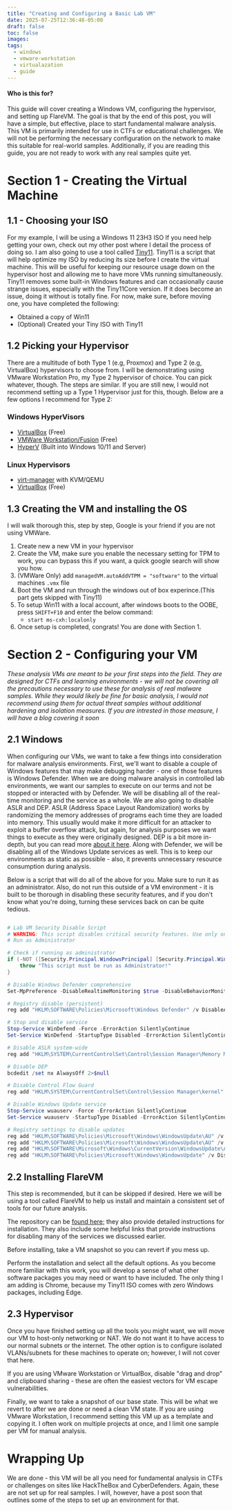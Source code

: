 ```yaml
---
title: "Creating and Configuring a Basic Lab VM"
date: 2025-07-25T12:36:48-05:00
draft: false
toc: false
images:
tags: 
  - windows
  - vmware-workstation
  - virtualazation
  - guide
---
```


#### Who is this for?

This guide will cover creating a Windows VM, configuring the hypervisor, and setting up FlareVM. The goal is that by the end of this post, you will have a simple, but effective, place to start fundamental malware analysis. This VM is primarily intended for use in CTFs or educational challenges. We will not be performing the necessary configuration on the network to make this suitable for real-world samples. Additionally, if you are reading this guide, you are not ready to work with any real samples quite yet. 


# Section 1 - Creating the Virtual Machine

## 1.1 - Choosing your ISO

For my example, I will be using a Windows 11 23H3 ISO If you need help getting your own, check out my other post where I detail the process of doing so. I am also going to use a tool called [Tiny11](https://github.com/ntdevlabs/tiny11builder). Tiny11 is a script that will help optimize my ISO by reducing its size before I create the virtual machine. This will be useful for keeping our resource usage down on the hypervisor host and allowing me to have more VMs running simultaneously. Tiny11 removes some built-in Windows features and can occasionally cause strange issues, especially with the Tiny11Core version. If it does become an issue, doing it without is totally fine. For now, make sure, before moving one, you have completed the following: 

- Obtained a copy of Win11
- (Optional) Created your Tiny ISO with Tiny11

## 1.2 Picking your Hypervisor

There are a multitude of both Type 1 (e.g, Proxmox) and Type 2 (e.g, VirtualBox) hypervisors to choose from. I will be demonstrating using VMware Workstation Pro, my Type 2 hypervisor of choice. You can pick whatever, though. The steps are similar. If you are still new, I would not recommend setting up a Type 1 Hypervisor just for this, though. Below are a few options I recommend for Type 2:  

### Windows HyperVisors
- [VirtualBox](https://www.virtualbox.org/) (Free)
- [VMWare Workstation/Fusion](https://www.vmware.com/products/desktop-hypervisor/workstation-and-fusion) (Free)
- [HyperV](https://learn.microsoft.com/en-us/windows-server/virtualization/hyper-v/overview?pivots=windows) (Built into Windows 10/11 and Server)
### Linux Hypervisors
- [virt-manager](https://virt-manager.org/) with KVM/QEMU
- [VirtualBox](https://www.virtualbox.org/) (Free)

## 1.3 Creating the VM and installing the OS

I will walk thorough this, step by step, Google is your friend if you are not using VMWare. 

1. Create new a new VM in your hypervisor
2. Create the VM, make sure you enable the necessary setting for TPM to work, you can bypass this if you want, a quick google search will show you how.
3. (VMWare Only) add `managedVM.autoAddVTPM = "software"` to the virtual machines `.vmx` file
4. Boot the VM and run through the windows out of box experince.(This part gets skipped with Tiny11)
5. To setup Win11 with a local account, after windows boots to the OOBE, press `SHIFT+F10` and enter the below command:
    - `start ms-cxh:localonly`
6. Once setup is completed, congrats! You are done with Section 1. 

# Section 2 - Configuring your VM

*These analysis VMs are meant to be your first steps into the field. They are designed for CTFs and learning environments - we will not be covering all the precautions necessary to use these for analysis of real malware samples. While they would likely be fine for basic analysis, I would not recommend using them for actual threat samples without additional hardening and isolation measures. If you are intrested in those measure, I will have a blog covering it soon*

## 2.1 Windows

When configuring our VMs, we want to take a few things into consideration for malware analysis environments. First, we'll want to disable a couple of Windows features that may make debugging harder - one of those features is Windows Defender. When we are doing malware analysis in controlled lab environments, we want our samples to execute on our terms and not be stopped or interacted with by Defender. We will be disabling all of the real-time monitoring and the service as a whole. We are also going to disable ASLR and DEP. ASLR (Address Space Layout Randomization) works by randomizing the memory addresses of programs each time they are loaded into memory. This usually would make it more difficult for an attacker to exploit a buffer overflow attack, but again, for analysis purposes we want things to execute as they were originally designed. DEP is a bit more in-depth, but you can read more [about it here](https://heimdalsecurity.com/blog/dep-data-execution-prevention-windows/). Along with Defender, we will be disabling all of the Windows Update services as well. This is to keep our environments as static as possible - also, it prevents unnecessary resource consumption during analysis.

Below is a script that will do all of the above for you. Make sure to run it as an administrator. Also, do not run this outside of a VM environment - it is built to be thorough in disabling these security features, and if you don't know what you're doing, turning these services back on can be quite tedious.

```powershell

# Lab VM Security Disable Script
# WARNING: This script disables critical security features. Use only on isolated analysis VMs.
# Run as Administrator

# Check if running as administrator
if (-NOT ([Security.Principal.WindowsPrincipal] [Security.Principal.WindowsIdentity]::GetCurrent()).IsInRole([Security.Principal.WindowsBuiltInRole] "Administrator")) {
    throw "This script must be run as Administrator!"
}

# Disable Windows Defender comprehensive
Set-MpPreference -DisableRealtimeMonitoring $true -DisableBehaviorMonitoring $true -DisableBlockAtFirstSeen $true -DisableIOAVProtection $true -DisablePrivacyMode $true -SignatureDisableUpdateOnStartupWithoutEngine $true -DisableArchiveScanning $true -DisableIntrusionPreventionSystem $true -DisableScriptScanning $true -ErrorAction SilentlyContinue

# Registry disable (persistent)
reg add "HKLM\SOFTWARE\Policies\Microsoft\Windows Defender" /v DisableAntiSpyware /t REG_DWORD /d 1 /f 2>$null

# Stop and disable service
Stop-Service WinDefend -Force -ErrorAction SilentlyContinue
Set-Service WinDefend -StartupType Disabled -ErrorAction SilentlyContinue

# Disable ASLR system-wide
reg add "HKLM\SYSTEM\CurrentControlSet\Control\Session Manager\Memory Management" /v MoveImages /t REG_DWORD /d 0 /f 2>$null

# Disable DEP
bcdedit /set nx AlwaysOff 2>$null

# Disable Control Flow Guard
reg add "HKLM\SYSTEM\CurrentControlSet\Control\Session Manager\kernel" /v MitigationOptions /t REG_BINARY /d 000000000000000000000000000000000000000000000000 /f 2>$null

# Disable Windows Update service
Stop-Service wuauserv -Force -ErrorAction SilentlyContinue
Set-Service wuauserv -StartupType Disabled -ErrorAction SilentlyContinue

# Registry settings to disable updates
reg add "HKLM\SOFTWARE\Policies\Microsoft\Windows\WindowsUpdate\AU" /v NoAutoUpdate /t REG_DWORD /d 1 /f 2>$null
reg add "HKLM\SOFTWARE\Policies\Microsoft\Windows\WindowsUpdate\AU" /v AUOptions /t REG_DWORD /d 1 /f 2>$null
reg add "HKLM\SOFTWARE\Microsoft\Windows\CurrentVersion\WindowsUpdate\Auto Update" /v AUOptions /t REG_DWORD /d 1 /f 2>$null
reg add "HKLM\SOFTWARE\Policies\Microsoft\Windows\WindowsUpdate" /v DisableWindowsUpdateAccess /t REG_DWORD /d 1 /f 2>$null
```
## 2.2 Installing FlareVM

This step is recommended, but it can be skipped if desired. Here we will be using a tool called FlareVM to help us install and maintain a consistent set of tools for our future analysis.

The repository can be [found here;](https://github.com/mandiant/flare-vm) they also provide detailed instructions for installation. They also include some helpful links that provide instructions for disabling many of the services we discussed earlier.

Before installing, take a VM snapshot so you can revert if you mess up.

Perform the installation and select all the default options. As you become more familiar with this work, you will develop a sense of what other software packages you may need or want to have included. The only thing I am adding is Chrome, because my Tiny11 ISO comes with zero Windows packages, including Edge.

## 2.3 Hypervisor

Once you have finished setting up all the tools you might want, we will move our VM to host-only networking or NAT. We do not want it to have access to our normal subnets or the internet. The other option is to configure isolated VLANs/subnets for these machines to operate on; however, I will not cover that here.

If you are using VMware Workstation or VirtualBox, disable "drag and drop" and clipboard sharing - these are often the easiest vectors for VM escape vulnerabilities.

Finally, we want to take a snapshot of our base state. This will be what we revert to after we are done or need a clean VM state. If you are using VMware Workstation, I recommend setting this VM up as a template and copying it. I often work on multiple projects at once, and I limit one sample per VM for manual analysis.

# Wrapping Up

We are done - this VM will be all you need for fundamental analysis in CTFs or challenges on sites like HackTheBox and CyberDefenders. Again, these are not set up for real samples. I will, however, have a post soon that outlines some of the steps to set up an environment for that.
